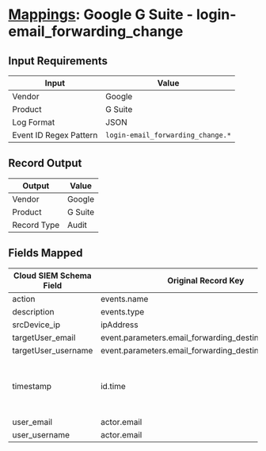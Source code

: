 # [Mappings](README.md): Google G Suite - login-email_forwarding_change

## Input Requirements

|Input|Value|
|-----|-----|
|Vendor|Google|
|Product|G Suite|
|Log Format|JSON|
|Event ID Regex Pattern|`login-email_forwarding_change.*`|

## Record Output

|Output|Value|
|------|-----|
|Vendor|Google|
|Product|G Suite|
|Record Type|Audit|

## Fields Mapped

|Cloud SIEM Schema Field|Original Record Key|Notes|
|-----------------------|-------------------|-----|
|action|events.name||
|description|events.type||
|srcDevice_ip|ipAddress||
|targetUser_email|event.parameters.email_forwarding_destination_address||
|targetUser_username|event.parameters.email_forwarding_destination_address||
|timestamp|id.time|We expect the orginal record value of `id.time` is in the format `yyyy-MM-dd'T'HH:mm:ss.SSSZ`|
|user_email|actor.email||
|user_username|actor.email||

